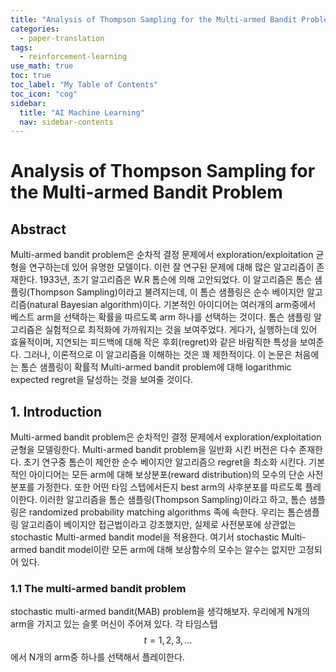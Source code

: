 ```yaml
---
title: "Analysis of Thompson Sampling for the Multi-armed Bandit Problem" 
categories:
  - paper-translation
tags:
  - reinforcement-learning
use_math: true
toc: true
toc_label: "My Table of Contents"
toc_icon: "cog"
sidebar:
  title: "AI Machine Learning"
  nav: sidebar-contents
---
```


# Analysis of Thompson Sampling for the Multi-armed Bandit Problem

## Abstract

Multi-armed bandit problem은 순차적 결정 문제에서 exploration/exploitation 균형을 연구하는데 있어 유명한 모델이다. 
이런 잘 연구된 문제에 대해 많은 알고리즘이 존재한다. 
1933년, 초기 알고리즘은 W.R 톰슨에 의해 고안되었다. 
이 알고리즘은 톰슨 샘플링(Thompson Sampling)이라고 불려지는데, 이 톰슨 샘플링은 순수 베이지안 알고리즘(natural Bayesian algorithm)이다. 
기본적인 아이디어는 여러개의 arm중에서 베스트 arm을 선택하는 확률을 따르도록 arm 하나를 선택하는 것이다. 
톰슨 샘플링 알고리즘은 실험적으로 최적화에 가까워지는 것을 보여주었다. 
게다가, 실행하는데 있어 효율적이며, 지연되는 피드백에 대해 작은 후회(regret)와 같은 바람직한 특성을 보여준다. 
그러나, 이론적으로 이 알고리즘을 이해하는 것은 꽤 제한적이다. 
이 논문은 처음에는 톰슨 샘플링이 확률적 Multi-armed bandit problem에 대해 logarithmic expected regret을 달성하는 것을 보여줄 것이다. 


## 1. Introduction

Multi-armed bandit problem은 순차적인 결정 문제에서 exploration/exploitation 균형을 모델링한다. 
Multi-armed bandit problem을 일반화 시킨 버전은 다수 존재한다. 
초기 연구중 톰슨이 제안한 순수 베이지안 알고리즘으 regret을 최소화 시킨다. 
기본적인 아이디어는 모든 arm에 대해 보상분포(reward distribution)의 모수의 단순 사전분포를 가정한다. 
또한 어떤 타임 스텝에서든지 best arm의 사후분포를 따르도록 플레이한다. 
이러한 알고리즘을 톰슨 샘플링(Thompson Sampling)이라고 하고, 
톰슨 샘플링은 randomized probability matching algorithms 족에 속한다. 
우리는 톰슨샘플링 알고리즘이 베이지안 접근법이라고 강조했지만, 
실제로 사전분포에 상관없는 stochastic Multi-armed bandit model을 적용한다. 
여기서 stochastic Multi-armed bandit model이란 모든 arm에 대해 보상함수의 모수는 알수는 없지만 고정되어 있다.

### 1.1 The multi-armed bandit problem

stochastic multi-armed bandit(MAB) problem을 생각해보자. 
우리에게 N개의 arm을 가지고 있는 슬롯 머신이 주어져 있다. 
각 타임스텝 $$t = 1,2,3, \dots $$에서 N개의 arm중 하나를 선택해서 플레이한다. 

